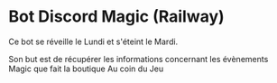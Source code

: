 # Bot Discord Magic (Railway)
Ce bot se réveille le Lundi et s'éteint le Mardi.

Son but est de récupérer les informations concernant les évènements Magic que fait la boutique Au coin du Jeu
